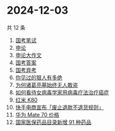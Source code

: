 # 2024-12-03

共 12 条

<!-- BEGIN -->
<!-- 最后更新时间 Tue Dec 03 2024 14:15:25 GMT+0800 (China Standard Time) -->

1. [国考笔试](https://www.zhihu.com/search?q=%E5%9B%BD%E8%80%83%E7%AC%94%E8%AF%95)
1. [申论](https://www.zhihu.com/search?q=%E7%94%B3%E8%AE%BA)
1. [申论大作文](https://www.zhihu.com/search?q=%E7%94%B3%E8%AE%BA%E5%A4%A7%E4%BD%9C%E6%96%87)
1. [国考答案](https://www.zhihu.com/search?q=%E5%9B%BD%E8%80%83%E7%AD%94%E6%A1%88)
1. [国考弃考](https://www.zhihu.com/search?q=%E5%9B%BD%E8%80%83%E5%BC%83%E8%80%83)
1. [你见过的狠人有多绝](https://www.zhihu.com/search?q=%E4%BD%A0%E8%A7%81%E8%BF%87%E7%9A%84%E7%8B%A0%E4%BA%BA%E6%9C%89%E5%A4%9A%E7%BB%9D)
1. [为何诸葛亮墓始终无人敢盗](https://www.zhihu.com/search?q=%E4%B8%BA%E4%BD%95%E8%AF%B8%E8%91%9B%E4%BA%AE%E5%A2%93%E5%A7%8B%E7%BB%88%E6%97%A0%E4%BA%BA%E6%95%A2%E7%9B%97)
1. [如何看待女病毒学家用病毒疗法治疗癌症](https://www.zhihu.com/search?q=%E5%A6%82%E4%BD%95%E7%9C%8B%E5%BE%85%E5%A5%B3%E7%97%85%E6%AF%92%E5%AD%A6%E5%AE%B6%E7%94%A8%E7%97%85%E6%AF%92%E7%96%97%E6%B3%95%E6%B2%BB%E7%96%97%E7%99%8C%E7%97%87)
1. [红米 K80](https://www.zhihu.com/search?q=%E7%BA%A2%E7%B1%B3%20K80)
1. [快手电商宣布「废止退款不退货规则」](https://www.zhihu.com/search?q=%E5%BF%AB%E6%89%8B%E7%94%B5%E5%95%86%E5%AE%A3%E5%B8%83%E3%80%8C%E5%BA%9F%E6%AD%A2%E9%80%80%E6%AC%BE%E4%B8%8D%E9%80%80%E8%B4%A7%E8%A7%84%E5%88%99%E3%80%8D)
1. [华为 Mate 70 价格](https://www.zhihu.com/search?q=%E5%8D%8E%E4%B8%BA%20Mate%2070%20%E4%BB%B7%E6%A0%BC)
1. [国家医保药品目录新增 91 种药品](https://www.zhihu.com/search?q=%E5%9B%BD%E5%AE%B6%E5%8C%BB%E4%BF%9D%E8%8D%AF%E5%93%81%E7%9B%AE%E5%BD%95%E6%96%B0%E5%A2%9E%2091%20%E7%A7%8D%E8%8D%AF%E5%93%81)

<!-- END -->
